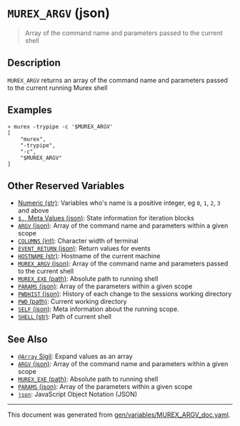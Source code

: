 # `MUREX_ARGV` (json)

> Array of the command name and parameters passed to the current shell

## Description

`MUREX_ARGV` returns an array of the command name and parameters passed to
the current running Murex shell

## Examples

```
» murex -trypipe -c '$MUREX_ARGV'
[
    "murex",
    "-trypipe",
    "-c",
    "$MUREX_ARGV"
]
```

## Other Reserved Variables

* [Numeric (str)](../variables/numeric.md):
  Variables who's name is a positive integer, eg `0`, `1`, `2`, `3` and above
* [`$.`, Meta Values (json)](../variables/meta-values.md):
  State information for iteration blocks
* [`ARGV` (json)](../variables/argv.md):
  Array of the command name and parameters within a given scope
* [`COLUMNS` (int)](../variables/columns.md):
  Character width of terminal
* [`EVENT_RETURN` (json)](../variables/event_return.md):
  Return values for events
* [`HOSTNAME` (str)](../variables/hostname.md):
  Hostname of the current machine
* [`MUREX_ARGV` (json)](../variables/murex_argv.md):
  Array of the command name and parameters passed to the current shell
* [`MUREX_EXE` (path)](../variables/murex_exe.md):
  Absolute path to running shell
* [`PARAMS` (json)](../variables/params.md):
  Array of the parameters within a given scope
* [`PWDHIST` (json)](../variables/pwdhist.md):
  History of each change to the sessions working directory
* [`PWD` (path)](../variables/pwd.md):
  Current working directory
* [`SELF` (json)](../variables/self.md):
  Meta information about the running scope.
* [`SHELL` (str)](../variables/shell.md):
  Path of current shell

## See Also

* [`@Array` Sigil](../parser/array.md):
  Expand values as an array
* [`ARGV` (json)](../variables/argv.md):
  Array of the command name and parameters within a given scope
* [`MUREX_EXE` (path)](../variables/murex_exe.md):
  Absolute path to running shell
* [`PARAMS` (json)](../variables/params.md):
  Array of the parameters within a given scope
* [`json`](../types/json.md):
  JavaScript Object Notation (JSON)

<hr/>

This document was generated from [gen/variables/MUREX_ARGV_doc.yaml](https://github.com/lmorg/murex/blob/master/gen/variables/MUREX_ARGV_doc.yaml).